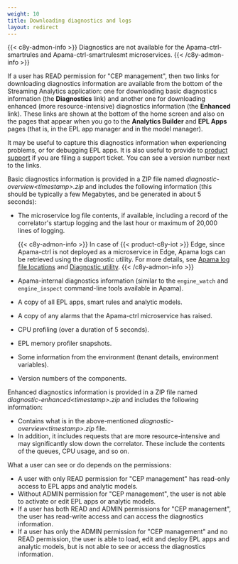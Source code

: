 ```yaml
---
weight: 10
title: Downloading diagnostics and logs
layout: redirect
---
```


{{< c8y-admon-info >}}
Diagnostics are not available for the Apama-ctrl-smartrules and Apama-ctrl-smartrulesmt microservices.
{{< /c8y-admon-info >}}

If a user has READ permission for "CEP management", then two links for downloading diagnostics information are available from the bottom of the Streaming Analytics application: one for downloading basic diagnostics information (the **Diagnostics** link) and another one for downloading enhanced (more resource-intensive) diagnostics information (the **Enhanced** link). These links are shown at the bottom of the home screen and also on the pages that appear when you go to the **Analytics Builder** and **EPL Apps** pages (that is, in the EPL app manager and in the model manager).

It may be useful to capture this diagnostics information when experiencing problems, or for debugging EPL apps. It is also useful to provide to [product support](/welcome/contacting-support) if you are filing a support ticket.
You can see a version number next to the links.

Basic diagnostics information is provided in a ZIP file named *diagnostic-overview&lt;timestamp&gt;.zip* and includes the following information (this should be typically a few Megabytes, and be generated in about 5 seconds):

- The microservice log file contents, if available, including a record of the correlator's startup logging and the last hour or maximum of 20,000 lines of logging.

    {{< c8y-admon-info >}}
  In case of {{< product-c8y-iot >}} Edge, since Apama-ctrl is not deployed as a microservice in Edge, Apama logs can be retrieved using the diagnostic utility. For more details, see [Apama log file locations](/edge/operating-edge/#apama-log-file-locations) and [Diagnostic utility](/edge/operating-edge/#diagnostics).
    {{< /c8y-admon-info >}}

- Apama-internal diagnostics information (similar to the `engine_watch` and `engine_inspect` command-line tools available in Apama).

- A copy of all EPL apps, smart rules and analytic models.

- A copy of any alarms that the Apama-ctrl microservice has raised.

- CPU profiling (over a duration of 5 seconds).

- EPL memory profiler snapshots.

- Some information from the environment (tenant details, environment variables).

- Version numbers of the components.

Enhanced diagnostics information is provided in a ZIP file named *diagnostic-enhanced&lt;timestamp&gt;.zip* and includes the following information:

- Contains what is in the above-mentioned *diagnostic-overview&lt;timestamp&gt;.zip* file.
- In addition, it includes requests that are more resource-intensive and may significantly slow down the correlator. These include the contents of the queues, CPU usage, and so on.

What a user can see or do depends on the permissions:

- A user with only READ permission for "CEP management" has read-only access to EPL apps and analytic models.
- Without ADMIN permission for "CEP management", the user is not able to activate or edit EPL apps or analytic models.
- If a user has both READ and ADMIN permissions for "CEP management", the user has read-write access and can access the diagnostics information.
- If a user has only the ADMIN permission for "CEP management" and no READ permission, the user is able to load, edit and deploy EPL apps and analytic models, but is not able to see or access the diagnostics information.

